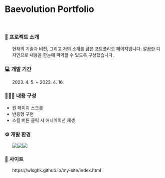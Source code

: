 # Baevolution Portfolio
<br>
<h3>📑 프로젝트 소개</h3>
<ul>현재의 기술과 비전, 그리고 저의 소개를 담은 포트폴리오 페이지입니다. 깔끔한 디자인으로 내용을 한눈에 파악할 수 있도록 구상했습니다.</ul>
<h3>💻 개발 기간</h3>
<ul>2023. 4. 5. ~ 2023. 4. 16.</ul>
<h3>👩🏻‍💻 내용 구성</h3>
<ul>
<li>원 페이지 스크롤</li>
<li>반응형 구현</li>
<li>스킬 버튼 클릭 시 애니메이션 재생</li>
</ul>
<h3>⚙ 개발 환경</h3>
<ul>
<img src="https://img.shields.io/badge/html5-F24E1E?style=for-the-badge&logo=html5&logoColor=black"><img src="https://img.shields.io/badge/css3-1572B6?style=for-the-badge&logo=CSS3&logoColor=white"><img src="https://img.shields.io/badge/javascript-764ABC?style=for-the-badge&logo=JavaScript&logoColor=purple"></li>
</ul>
<h3>🔎 사이트</h3>
<ul>https://wlsghk.github.io/my-site/index.html</ul>

